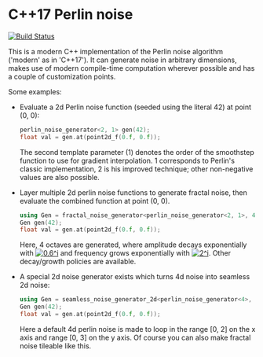 # C++17 Perlin noise

[![Build Status](https://travis-ci.com/jan-moeller/perlin.svg?token=LF8KGTXMvYk5dRNjQs4Q&branch=master)](https://travis-ci.com/jan-moeller/perlin)

This is a modern C++ implementation of the Perlin noise algorithm ('modern' as in 'C++17'). It can generate noise in
arbitrary dimensions, makes use of modern compile-time computation wherever possible and has a couple of customization
points.

Some examples:
- Evaluate a 2d Perlin noise function (seeded using the literal 42) at point (0, 0):
    ```cpp
    perlin_noise_generator<2, 1> gen(42);
    float val = gen.at(point2d_f(0.f, 0.f));
    ```
    The second template parameter (1) denotes the order of the smoothstep function to use for gradient interpolation.
    1 corresponds to Perlin's classic implementation, 2 is his improved technique; other non-negative values are also
    possible.
    
- Layer multiple 2d perlin noise functions to generate fractal noise, then evaluate the combined function at point (0, 0).
    ```cpp
    using Gen = fractal_noise_generator<perlin_noise_generator<2, 1>, 4, exponential_decay<float, 60>, exponential_growth<float, 200>>;
    Gen gen(42);
    float val = gen.at(point2d_f(0.f, 0.f));
    ```
    Here, 4 octaves are generated, where amplitude decays exponentially with
    <a href="https://www.codecogs.com/eqnedit.php?latex=0.6^i" target="_blank"><img src="https://latex.codecogs.com/gif.latex?0.6^i" title="0.6^i" /></a>
    and frequency grows exponentially with
    <a href="https://www.codecogs.com/eqnedit.php?latex=2^i" target="_blank"><img src="https://latex.codecogs.com/gif.latex?2^i" title="2^i" /></a>.
    Other decay/growth policies are available.
    
- A special 2d noise generator exists which turns 4d noise into seamless 2d noise:
    ```cpp
    using Gen = seamless_noise_generator_2d<perlin_noise_generator<4>, 2, 3>;
    Gen gen(42);
    float val = gen.at(point2d_f(0.f, 0.f));
    ``` 
    Here a default 4d perlin noise is made to loop in the range [0, 2] on the x axis and range [0, 3] on the y axis.
    Of course you can also make fractal noise tileable like this.
    